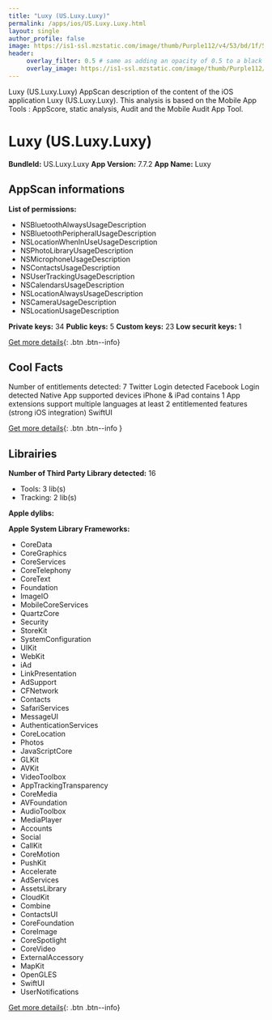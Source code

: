 ```yaml
---
title: "Luxy (US.Luxy.Luxy)"
permalink: /apps/ios/US.Luxy.Luxy.html
layout: single
author_profile: false
image: https://is1-ssl.mzstatic.com/image/thumb/Purple112/v4/53/bd/1f/53bd1f95-439d-f7dd-d5b7-7885bc5cd4dd/AppIcon_Luxy-0-0-1x_U007emarketing-0-0-0-6-0-0-sRGB-0-0-0-GLES2_U002c0-512MB-85-220-0-0.png/512x512bb.jpg
header: 
     overlay_filter: 0.5 # same as adding an opacity of 0.5 to a black background
     overlay_image: https://is1-ssl.mzstatic.com/image/thumb/Purple112/v4/53/bd/1f/53bd1f95-439d-f7dd-d5b7-7885bc5cd4dd/AppIcon_Luxy-0-0-1x_U007emarketing-0-0-0-6-0-0-sRGB-0-0-0-GLES2_U002c0-512MB-85-220-0-0.png/512x512bb.jpg
---
```

Luxy (US.Luxy.Luxy) AppScan description of the content of the iOS application Luxy (US.Luxy.Luxy). This analysis is based on the Mobile App Tools : AppScore, static analysis, Audit and the Mobile Audit App Tool.

# Luxy (US.Luxy.Luxy)

**BundleId:** US.Luxy.Luxy
**App Version:** 7.7.2
**App Name:** Luxy


## AppScan informations 

**List of permissions:** 
- NSBluetoothAlwaysUsageDescription
- NSBluetoothPeripheralUsageDescription
- NSLocationWhenInUseUsageDescription
- NSPhotoLibraryUsageDescription
- NSMicrophoneUsageDescription
- NSContactsUsageDescription
- NSUserTrackingUsageDescription
- NSCalendarsUsageDescription
- NSLocationAlwaysUsageDescription
- NSCameraUsageDescription
- NSLocationUsageDescription
  
  
**Private keys:** 34
**Public keys:** 5
**Custom keys:** 23
**Low securit keys:** 1
  
[Get more details](/pricing.html){: .btn .btn--info}

## Cool Facts

Number of entitlements detected: 7
Twitter Login detected
Facebook Login detected
Native App
supported devices iPhone & iPad
contains 1 App extensions
support multiple languages
at least 2 entitlemented features (strong iOS integration)
SwiftUI
  
[Get more details](/pricing.html){: .btn .btn--info }

## Librairies 
**Number of Third Party Library detected:** 16
- Tools: 3 lib(s)
- Tracking: 2 lib(s)


**Apple dylibs:**


**Apple System Library Frameworks:**
- CoreData
- CoreGraphics
- CoreServices
- CoreTelephony
- CoreText
- Foundation
- ImageIO
- MobileCoreServices
- QuartzCore
- Security
- StoreKit
- SystemConfiguration
- UIKit
- WebKit
- iAd
- LinkPresentation
- AdSupport
- CFNetwork
- Contacts
- SafariServices
- MessageUI
- AuthenticationServices
- CoreLocation
- Photos
- JavaScriptCore
- GLKit
- AVKit
- VideoToolbox
- AppTrackingTransparency
- CoreMedia
- AVFoundation
- AudioToolbox
- MediaPlayer
- Accounts
- Social
- CallKit
- CoreMotion
- PushKit
- Accelerate
- AdServices
- AssetsLibrary
- CloudKit
- Combine
- ContactsUI
- CoreFoundation
- CoreImage
- CoreSpotlight
- CoreVideo
- ExternalAccessory
- MapKit
- OpenGLES
- SwiftUI
- UserNotifications


  
[Get more details](/pricing.html){: .btn .btn--info}

